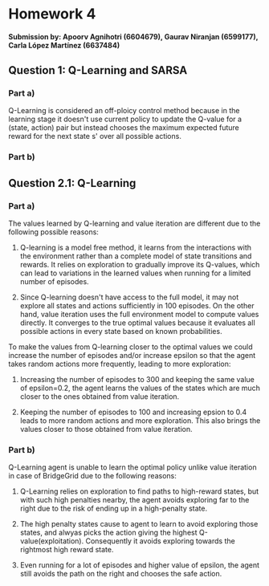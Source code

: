 # Homework 4

#### Submission by: Apoorv Agnihotri (6604679), Gaurav Niranjan (6599177), Carla López Martínez (6637484)

## Question 1: Q-Learning and SARSA

### Part a)

Q-Learning is considered an off-ploicy control method because in the learning stage it doesn't use current policy to update the Q-value for a (state, action) pair but instead chooses the maximum expected future reward for the next state s' over all possible actions. 

### Part b)



## Question 2.1: Q-Learning

### Part a)

The values learned by Q-learning and value iteration are different due to the following possible reasons:

1.  Q-learning is a model free method, it learns from the interactions with the environment rather than a complete model of state transitions and rewards. It relies on exploration to gradually improve its Q-values, which can lead to variations in the learned values when running for a limited number of episodes.

1. Since Q-learning doesn't have access to the full model, it may not explore all states and actions sufficiently in 100 episodes. On the other hand, value iteration uses the full environment model to compute values directly. It converges to the true optimal values because it evaluates all possible actions in every state based on known probabilities. 

To make the values from Q-learning closer to the optimal values we could increase the number of episodes and/or increase epsilon so that the agent takes random actions more frequently, leading to more exploration:

1. Increasing the number of episodes to 300 and keeping the same value of epsilon=0.2, the agent learns the values of the states which are much closer to the ones obtained from value iteration. 

1. Keeping the number of episodes to 100 and increasing epsion to 0.4 leads to more random actions and more exploration. This also brings the values closer to those obtained from value iteration. 

### Part b)

Q-Learning agent is unable to learn the optimal policy unlike value iteration in case of BridgeGrid due to the following reasons:

1. Q-Learning relies on exploration to find paths to high-reward states, but with such high penalties nearby, the agent avoids exploring far to the right due to the risk of ending up in a high-penalty state.

1. The high penalty states cause to agent to learn to avoid exploring those states, and alwyas picks the action giving the highest Q-value(exploitation). Consequently it avoids exploring towards the rightmost high reward state.

1. Even running for a lot of episodes and higher value of epsilon, the agent still avoids the path on the right and chooses the safe action. 
